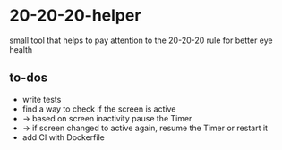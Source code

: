 # 20-20-20-helper
small tool that helps to pay attention to the 20-20-20 rule for better eye health


##  to-dos
- write tests
- find a way to check if the screen is active
- -> based on screen inactivity pause the Timer
- -> if screen changed to active again, resume the Timer or restart it
- add CI with Dockerfile
